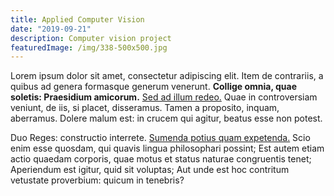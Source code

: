 ```yaml
---
title: Applied Computer Vision
date: "2019-09-21"
description: Computer vision project
featuredImage: /img/338-500x500.jpg
---
```


Lorem ipsum dolor sit amet, consectetur adipiscing elit. Item de contrariis, a quibus ad genera formasque generum venerunt. **Collige omnia, quae soletis: Praesidium amicorum.** [Sed ad illum redeo.](http://loripsum.net/) Quae in controversiam veniunt, de iis, si placet, disseramus. Tamen a proposito, inquam, aberramus. Dolere malum est: in crucem qui agitur, beatus esse non potest.

Duo Reges: constructio interrete. [Sumenda potius quam expetenda.](http://loripsum.net/) Scio enim esse quosdam, qui quavis lingua philosophari possint; Est autem etiam actio quaedam corporis, quae motus et status naturae congruentis tenet; Aperiendum est igitur, quid sit voluptas; Aut unde est hoc contritum vetustate proverbium: quicum in tenebris?

